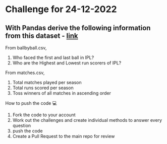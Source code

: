 # Challenge for 24-12-2022

## With Pandas derive the following information from this dataset - [link](https://drive.google.com/file/d/1Lca29zR8-PS-_GMit5sCwowX_DjZyuUr/view?usp=share_link)

From ballbyball.csv,

1. Who faced the first and last ball in IPL?
2. Who are the Highest and Lowest run scorers of IPL?


From matches.csv,
1. Total matches played per season
2. Total runs scored per season
3. Toss winners of all matches in ascending order

How to push the code :computer: 

1. Fork the code to your account
2. Work out the challenges and create individual methods to answer every question
3. push the code
4. Create a Pull Request to the main repo for review

